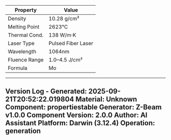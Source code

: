 | Property | Value |
|----------|-------|
| Density | 10.28 g/cm³ |
| Melting Point | 2623°C |
| Thermal Cond. | 138 W/m·K |
| Laser Type | Pulsed Fiber Laser |
| Wavelength | 1064nm |
| Fluence Range | 1.0–4.5 J/cm² |
| Formula | Mo |


---
Version Log - Generated: 2025-09-21T20:52:22.019804
Material: Unknown
Component: propertiestable
Generator: Z-Beam v1.0.0
Component Version: 2.0.0
Author: AI Assistant
Platform: Darwin (3.12.4)
Operation: generation
---